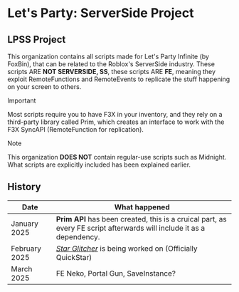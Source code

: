 # Let's Party: ServerSide Project
## LPSS Project

This organization contains all scripts made for Let's Party Infinite (by FoxBin), that can be related to the Roblox's ServerSide industry.
These scripts ARE **NOT SERVERSIDE, SS**, these scripts ARE **FE**, meaning they exploit RemoteFunctions and RemoteEvents to replicate the stuff happening on your screen to others.

> [!IMPORTANT]
> Most scripts require you to have F3X in your inventory, and they rely on a third-party library called Prim, which creates an interface to work with the F3X SyncAPI (RemoteFunction for replication).

> [!NOTE]
> This organization __DOES NOT__ contain regular-use scripts such as Midnight. What scripts are explicitly included has been explained earlier.
 
## History
| Date          | What happened      |
| ------------- | ------------------ |
| January 2025  | __Prim API__ has been created, this is a cruical part, as every FE script afterwards will include it as a dependency. |
| February 2025 | [*Star Glitcher*](https://github.com/lpi-ss) is being worked on (Officially QuickStar)     |
| March 2025    | FE Neko, Portal Gun, SaveInstance?    |
